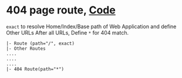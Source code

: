 # 404 page route, [Code](https://codesandbox.io/s/react-route-404-wbpso)

`exact` to resolve Home/Index/Base path of Web Application and define Other URLs After all URLs, Define `*` for 404 match.

```
|- Route (path="/", exact)
|- Other Routes
....
....
....
|- 404 Route(path="*")
```
